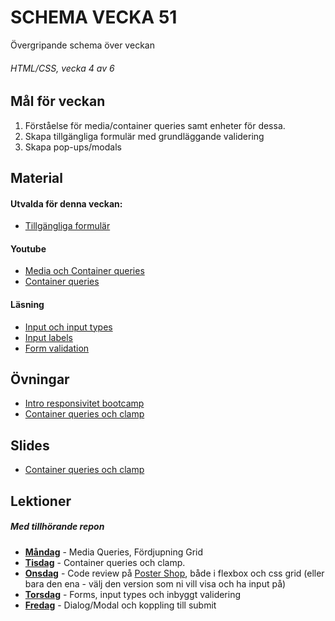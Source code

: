 # SCHEMA VECKA 51
Övergripande schema över veckan

###### HTML/CSS, vecka 4 av 6

## Mål för veckan
1. Förståelse för media/container queries samt enheter för dessa.
2. Skapa tillgängliga formulär med grundläggande validering
3. Skapa pop-ups/modals

## Material
#### Utvalda för denna veckan:
* [Tillgängliga formulär](https://app.pluralsight.com/library/courses/accessibility-keyboard-input-forms/table-of-contents)
#### Youtube
* [Media och Container queries](https://www.youtube.com/watch?v=2rlWBZ17Wes)
* [Container queries](https://www.youtube.com/watch?v=ZSaAHb5dRwQ)
#### Läsning
* [Input och input types](https://developer.mozilla.org/en-US/docs/Web/HTML/Element/input)
* [Input labels](https://css-tricks.com/html-inputs-and-labels-a-love-story/)
* [Form validation](https://developer.mozilla.org/en-US/docs/Learn/Forms/Form_validation)
## Övningar
* [Intro responsivitet bootcamp]()
* [Container queries och clamp](https://github.com/Lexicon-frontend-2024-2025/ovning-container-queries-clamp/tree/main)
## Slides
* [Container queries och clamp](https://docs.google.com/presentation/d/1sNCPQe_l8dQPUyJz23eTA35cDrWWLmBSdiOR301H83Y/edit?usp=sharing)

## Lektioner
##### Med tillhörande repon
* **[Måndag](https://github.com/Lexicon-frontend-2024-2025/lecture-16-dec)** - Media Queries, Fördjupning Grid  
* **[Tisdag](https://github.com/Lexicon-frontend-2024-2025/lecture-17-dec)** - Container queries och clamp.
* **[Onsdag]()** - Code review på [Poster Shop](https://github.com/Lexicon-frontend-2024-2025/poster-shop), både i flexbox och css grid (eller bara den ena - välj den version som ni vill visa och ha input på)
* **[Torsdag](https://github.com/Lexicon-frontend-2024-2025/lecture-19dec)** - Forms, input types och inbyggt validering
* **[Fredag]()** - Dialog/Modal och koppling till submit
